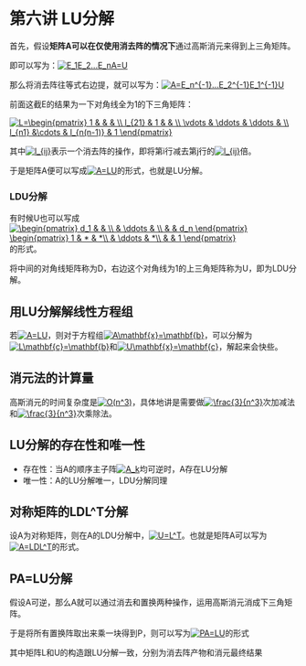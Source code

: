 # 第六讲 LU分解

首先，假设**矩阵A可以在仅使用消去阵的情况下**通过高斯消元来得到上三角矩阵。

即可以写为：<a href="https://www.codecogs.com/eqnedit.php?latex=E_1E_2...E_nA=U" target="_blank"><img src="https://latex.codecogs.com/gif.latex?E_1E_2...E_nA=U" title="E_1E_2...E_nA=U" /></a>

那么将消去阵往等式右边提，就可以写为：<a href="https://www.codecogs.com/eqnedit.php?latex=A=E_n^{-1}...E_2^{-1}E_1^{-1}U" target="_blank"><img src="https://latex.codecogs.com/gif.latex?A=E_n^{-1}...E_2^{-1}E_1^{-1}U" title="A=E_n^{-1}...E_2^{-1}E_1^{-1}U" /></a>

前面这截E的结果为一下对角线全为1的下三角矩阵：

<a href="https://www.codecogs.com/eqnedit.php?latex=L=\begin{pmatrix}&space;1&space;&&space;&&space;&&space;\\&space;l_{21}&space;&&space;1&space;&&space;&&space;\\&space;\vdots&space;&&space;\ddots&space;&&space;\ddots&space;&&space;\\&space;l_{n1}&space;&\cdots&space;&&space;l_{n(n-1)}&space;&&space;1&space;\end{pmatrix}" target="_blank"><img src="https://latex.codecogs.com/gif.latex?L=\begin{pmatrix}&space;1&space;&&space;&&space;&&space;\\&space;l_{21}&space;&&space;1&space;&&space;&&space;\\&space;\vdots&space;&&space;\ddots&space;&&space;\ddots&space;&&space;\\&space;l_{n1}&space;&\cdots&space;&&space;l_{n(n-1)}&space;&&space;1&space;\end{pmatrix}" title="L=\begin{pmatrix} 1 & & & \\ l_{21} & 1 & & \\ \vdots & \ddots & \ddots & \\ l_{n1} &\cdots & l_{n(n-1)} & 1 \end{pmatrix}" /></a>

其中<a href="https://www.codecogs.com/eqnedit.php?latex=l_{ij}" target="_blank"><img src="https://latex.codecogs.com/gif.latex?l_{ij}" title="l_{ij}" /></a>表示一个消去阵的操作，即将第i行减去第j行的<a href="https://www.codecogs.com/eqnedit.php?latex=l_{ij}" target="_blank"><img src="https://latex.codecogs.com/gif.latex?l_{ij}" title="l_{ij}" /></a>倍。

于是矩阵A便可以写成<a href="https://www.codecogs.com/eqnedit.php?latex=A=LU" target="_blank"><img src="https://latex.codecogs.com/gif.latex?A=LU" title="A=LU" /></a>的形式，也就是LU分解。

### LDU分解

有时候U也可以写成<a href="https://www.codecogs.com/eqnedit.php?latex=\begin{pmatrix}&space;d_1&space;&&space;&&space;\\&space;&&space;\ddots&space;&&space;\\&space;&&space;&&space;d_n&space;\end{pmatrix}&space;\begin{pmatrix}&space;1&space;&&space;*&space;&&space;*\\&space;&&space;\ddots&space;&&space;*\\&space;&&space;&&space;1&space;\end{pmatrix}" target="_blank"><img src="https://latex.codecogs.com/gif.latex?\begin{pmatrix}&space;d_1&space;&&space;&&space;\\&space;&&space;\ddots&space;&&space;\\&space;&&space;&&space;d_n&space;\end{pmatrix}&space;\begin{pmatrix}&space;1&space;&&space;*&space;&&space;*\\&space;&&space;\ddots&space;&&space;*\\&space;&&space;&&space;1&space;\end{pmatrix}" title="\begin{pmatrix} d_1 & & \\ & \ddots & \\ & & d_n \end{pmatrix} \begin{pmatrix} 1 & * & *\\ & \ddots & *\\ & & 1 \end{pmatrix}" /></a>的形式。

将中间的对角线矩阵称为D，右边这个对角线为1的上三角矩阵称为U，即为LDU分解。

## 用LU分解解线性方程组

若<a href="https://www.codecogs.com/eqnedit.php?latex=A=LU" target="_blank"><img src="https://latex.codecogs.com/gif.latex?A=LU" title="A=LU" /></a>，则对于方程组<a href="https://www.codecogs.com/eqnedit.php?latex=A\mathbf{x}=\mathbf{b}" target="_blank"><img src="https://latex.codecogs.com/gif.latex?A\mathbf{x}=\mathbf{b}" title="A\mathbf{x}=\mathbf{b}" /></a>，可以分解为<a href="https://www.codecogs.com/eqnedit.php?latex=L\mathbf{c}=\mathbf{b}" target="_blank"><img src="https://latex.codecogs.com/gif.latex?L\mathbf{c}=\mathbf{b}" title="L\mathbf{c}=\mathbf{b}" /></a>和<a href="https://www.codecogs.com/eqnedit.php?latex=U\mathbf{x}=\mathbf{c}" target="_blank"><img src="https://latex.codecogs.com/gif.latex?U\mathbf{x}=\mathbf{c}" title="U\mathbf{x}=\mathbf{c}" /></a>，解起来会快些。

## 消元法的计算量

高斯消元的时间复杂度是<a href="https://www.codecogs.com/eqnedit.php?latex=O(n^3)" target="_blank"><img src="https://latex.codecogs.com/gif.latex?O(n^3)" title="O(n^3)" /></a>，具体地讲是需要做<a href="https://www.codecogs.com/eqnedit.php?latex=\frac{3}{n^3}" target="_blank"><img src="https://latex.codecogs.com/gif.latex?\frac{3}{n^3}" title="\frac{3}{n^3}" /></a>次加减法和<a href="https://www.codecogs.com/eqnedit.php?latex=\frac{3}{n^3}" target="_blank"><img src="https://latex.codecogs.com/gif.latex?\frac{3}{n^3}" title="\frac{3}{n^3}" /></a>次乘除法。

## LU分解的存在性和唯一性

+ 存在性：当A的顺序主子阵<a href="https://www.codecogs.com/eqnedit.php?latex=A_k" target="_blank"><img src="https://latex.codecogs.com/gif.latex?A_k" title="A_k" /></a>均可逆时，A存在LU分解
+ 唯一性：A的LU分解唯一，LDU分解同理

## 对称矩阵的LDL^T分解

设A为对称矩阵，则在A的LDU分解中，<a href="https://www.codecogs.com/eqnedit.php?latex=U=L^T" target="_blank"><img src="https://latex.codecogs.com/gif.latex?U=L^T" title="U=L^T" /></a>。也就是矩阵A可以写为<a href="https://www.codecogs.com/eqnedit.php?latex=A=LDL^T" target="_blank"><img src="https://latex.codecogs.com/gif.latex?A=LDL^T" title="A=LDL^T" /></a>的形式。

## PA=LU分解

假设A可逆，那么A就可以通过消去和置换两种操作，运用高斯消元消成下三角矩阵。

于是将所有置换阵取出来乘一块得到P，则可以写为<a href="https://www.codecogs.com/eqnedit.php?latex=PA=LU" target="_blank"><img src="https://latex.codecogs.com/gif.latex?PA=LU" title="PA=LU" /></a>的形式

其中矩阵L和U的构造跟LU分解一致，分别为消去阵产物和消元最终结果